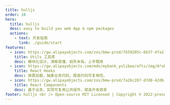 ```yaml
---
title: hulljs
order: 10
hero:
  title: hulljs
  desc: easy to build you web App & npm packages 
  actions:
    - text: 开发指南
      link: ./guide/start
features:
  - icon: https://gw.alipayobjects.com/zos/bmw-prod/7659205c-6637-4fa2-8529-d32e5818304b/k7htflfb_w144_h144.png
    title: Utils 工具库
    desc: 模块化设计，清晰易懂，前所未有。上手既用
  - icon: https://gw.alipayobjects.com/mdn/mybank_yulibao/afts/img/A*ubROQ7nSUHUAAAAAAAAAAABkARQnAQ
    title: React Hooks
    desc: 按需加载，抽象业务代码，提高代码可复用性。
  - icon: https://gw.alipayobjects.com/zos/bmw-prod/7a26c287-d7d8-42d6-8a55-c9aa4c097149.webp
    title: React Components
    desc: 基于业务，实现可复用公共组件，提高开发效率
footer: hulljs <br /> Open-source MIT Licensed | Copyright © 2022-present<br /> Docs by [dumi](https://d.umijs.org)
---
```

